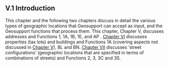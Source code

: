 <h2>V.1 Introduction</h2>  

This chapter and the following two chapters discuss in detail the various types of geographic locations that Geosupport can accept as input, and the Geosupport functions that process them.  This chapter, Chapter V, discusses addresses and Functions 1, 1A, 1B, 1E, and AP .  [Chapter VI](../../chapterVI/chapterVI/) discusses properties (tax lots) and buildings and Functions 1A (covering aspects not discussed in [Chapter V](../chapterV/)), BL and BN.  [Chapter VII](../../chapterII/chapterVII/) discusses ‘street configurations’ (geographic locations that are specified in terms of combinations of streets) and Functions 2, 3, 3C and 3S.
